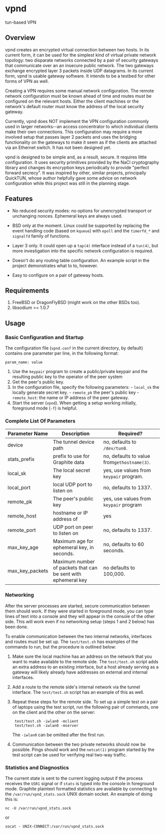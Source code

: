 # vpnd
tun-based VPN

## Overview

vpnd creates an encrypted virtual connection between two hosts.  In
its current form, it can be used for the simplest kind of virtual
private network topology: two disparate networks connected by a pair
of security gateways that communicate over an an insecure public
network. The two gateways exchange encrypted layer 3 packets inside
UDP datagrams. In its current form, vpnd is usable gateway software.
It intends to be a testbed for other forms of VPN as well.

Creating a VPN requires some manual network configuration. The remote
network configuration must be known ahead of time and routes must be
configured on the relevant hosts. Either the client machines or the
network's default router must know the address of the local security
gateway. 

Currently, vpnd does NOT implement the VPN configuration commonly used
in larger networks--an access concentrator to which individual clients
make their own connections. This configuration may require a more involved 
setup that passes layer 2 packets and uses the bridging functionality on
the gateways to make it seem as if the clients are attached via an Ethernet
switch. It has not been designed yet.

vpnd is designed to be simple and, as a result, secure. It requires little
configuration. It uses security primitives provided by the NaCl cryptography
library and changes its encryption keys periodically to provide "perfect
forward secrecy". It was inspired by other, similar projects, principally
QuickTUN, whose author helpfully gave some advice on network configuration
while this project was still in the planning stage.

## Features

- No reduced security modes: no options for unencrypted transport
  or unchanging nonces. Ephemeral keys are always used.

- BSD only at the moment. Linux could be supported by replacing the
  event handling code (based on `kqueue`) with `epoll` and the
  `timerfd_*` and `signalfd` family of functions.

- Layer 3 only. It could open up a `tap(4)` interface instead of a
  `tun(4)`, but more investigation into the specific network
  configuration is required.

- Doesn't do any routing table configuration. An example script in
  the project demonstrates what to to, however.

- Easy to configure on a pair of gateway hosts.

## Requirements

1. FreeBSD or DragonFlyBSD (might work on the other BSDs too).
2. libsodium >= 1.0.7


## Usage

### Basic Configuration and Startup
The configuration file (`vpnd.conf` in the current directory, by
default) contains one parameter per line, in the following format:

`param_name: value`

1. Use the `keypair` program to create a public/private keypair and
   the resulting public key to the operator of the peer system
2. Get the peer's public key.
3. In the configuration file, specify the following parameters:
		- `local_sk` the locally generate secret key.
		- `remote_pk` the peer's public key
		- `remote_host`: the name or IP address of the peer gateway.
4. Start the server (`vpnd`). When getting a setup working
   initially, foreground mode (`-f`) is helpful.

### Complete List Of Parameters

|Parameter Name|Description|Required?|
|---|---|---|
|device|The tunnel device path  |no, defaults to `/dev/tun0`.|
|stats_prefix|prefix to use for Graphite data  |no, defaults to value from`gethostname(3)`.|
|local_sk|The local secret key|yes, use values from `keypair` program.|
|local_port|local UDP port to listen on|no, defaults to 1337.|
|remote_pk|The peer's public key|yes, use values from `keypair` program|
|remote_host|hostname or IP address of|yes|
|remote_port|UDP port on peer to listen on|no, defaults to 1337.|
|max_key_age|Maximum age for ephemeral key, in seconds.|no, defaults to 60 seconds.|
|max_key_packets|Maximum number of packets that can be sent with ephemeral key|no defaults to 100,000.|

### Networking

After the server processes are started, secure communication between
them should work. If they were started in foreground mode, you can
type lines of text into a console and they will appear in the console
of the other side. This will work even if no networking setup (steps 1
and 2 below) has been done.

To enable communication between the two internal networks, interfaces
and routes must be set up. The `test/test.sh` has examples of the
commands to run, but the procedure is outlined below:

1. Make sure the local machine has an address on the network that you
   want to make available to the remote side. The `test/test.sh`
   script adds an extra address to an existing interface, but a host already
   serving as a gateway will likely already have addresses on external
   and internal interfaces.

2. Add a route to the remote side's internal network via the
   tunnel interface. The `test/test.sh` script has an example
   of this as well.

3. Repeat these steps for the remote side. To set up a simple test
   on a pair of laptops using the test script, run the following pair
   of commands, one on the client and the other on the server:

        test/test.sh -iwlan0 -mclient
        test/test.sh -iwlan0 -mserver

   The `-iwlan0` can be omitted after the first run.

4. Communication between the two private networks should now be
   possible. Pings should work and the `netcat(1)` program started
   by the test script can be used for verifying real two-way traffic.

### Statistics and Diagnostics

The current state is sent to the current logging output if the process receives
the `USR1` signal or if `stats` is typed into the console in foreground
mode. Graphite plaintext formatted statistics are available by connecting to
the `/var/run/vpnd_stats.sock` UNIX domain socket. An example of doing this
is:

`nc -U /var/run/vpnd_stats.sock`

or

`socat - UNIX-CONNECT:/var/run/vpnd_stats.sock`
